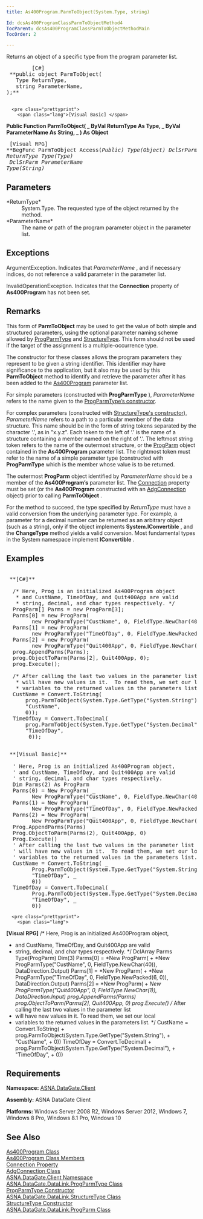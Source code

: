 ```yaml
---
title: As400Program.ParmToObject(System.Type, string)

Id: dcsAs400ProgramClassParmToObjectMethod4
TocParent: dcsAs400ProgramClassParmToObjectMethodMain
TocOrder: 2

---
```


Returns an object of a specific type from the program parameter list.
<pre class="prettyprint">
        <span class="lang">[C#]</span>
 **public object ParmToObject(
   Type ReturnType,
   string ParameterName,
);** 
      </pre>
      <pre class="prettyprint">
        <span class="lang">[Visual Basic] </span>
 **Public Function ParmToObject( _
   ByVal ReturnType As Type, _
   ByVal ParameterName As String, _
) As Object** 
      </pre>
      <pre class="prettyprint">
        <span class="lang">[Visual RPG]</span>
 **BegFunc ParmToObject Access(*Public) Type(Object)
   DclSrParm ReturnType Type(Type)<br /> DclSrParm ParameterName Type(*String)** 
      </pre>

## Parameters

<dl>
        <dt>
 *ReturnType* 
        </dt>
        <dd>System.Type.  The requested type of the object returned by the method. </dd>
        <dt>
 *ParameterName* 
        </dt>
        <dd>The name or path of the program parameter object in the parameter list.</dd>
</dl>

## Exceptions

ArgumentException. Indicates that *ParameterName* , and if necessary indices, do not reference a valid parameter in the parameter list. 

InvalidOperationException. Indicates that the **Connection** property of **As400Program** has not been set.
## Remarks

<span>This form of **ParmToObject** may be used to get the value of both simple and structured parameters, using the optional parameter naming scheme allowed by [ProgParmType](prog-parm-type-class.html) and [StructureType](structure-type-class.html). This form should not be used if the target of the assignment is a multiple-occurrence type.</span> 

The constructor for these classes allows the program parameters they represent to be given a string identifier. This identifier may have significance to the application, but it also may be used by this **ParmToObject** method to identify and retrieve the parameter after it has been added to the [As400Program](as400program-class.html) parameter list.

For simple parameters (constructed with **ProgParmType** ), *ParameterName* refers to the name given to the [ ProgParmType’s constructor](prog-parm-type-class-prog-parm-type-constructor.html). 

For complex parameters (constructed with [ StructureType's constructor](structure-type-class.html)), *ParameterName* refers to a path to a particular member of the data structure. This name should be in the form of string tokens separated by the character ‘.’, as in "x.y.z". Each token to the left of ‘.’ is the name of a structure containing a member named on the right of ‘.’. The leftmost string token refers to the name of the outermost structure, or the [ProgParm](prog-parm-class.html) object contained in the **As400Program** parameter list. The rightmost token must refer to the name of a simple parameter type (constructed with **ProgParmType** which is the member whose value is to be returned. 

The outermost **ProgParm** object identified by *ParameterName* should be a member of the **As400Program’s** parameter list. The [Connection](as400program-class-connection-property.html) property must be set (or the **As400Program** constructed with an [AdgConnection](adg-connection-class.html) object) prior to calling **ParmToObject** . 

For the method to succeed, the type specified by *ReturnType* must have a valid conversion from the underlying parameter type. For example, a parameter for a decimal number can be returned as an arbitrary object (such as a string), only if the object implements **System.IConvertible** , and the **ChangeType** method yields a valid conversion. Most fundamental types in the System namespace implement **IConvertible** .
## Examples

<pre>
      <span class="lang">
 **[C#]** 
        </span>
  /* Here, Prog is an initialized As400Program object
   * and CustName, TimeOfDay, and Quit400App are valid
   * string, decimal, and char types respectively. */
  ProgParm[] Parms = new ProgParm[3];
  Parms[0] = new ProgParm(
        new ProgParmType("CustName", 0, FieldType.NewChar(40)), DataDirection.Output);
  Parms[1] = new ProgParm(
        new ProgParmType("TimeOfDay", 0, FieldType.NewPacked(6, 0)), DataDirection.Output);
  Parms[2] = new ProgParm(
        new ProgParmType("Quit400App", 0, FieldType.NewChar(1)), DataDirection.Input);
  prog.AppendParms(Parms);
  prog.ObjectToParm(Parms[2], Quit400App, 0);
  prog.Execute();<br />
  /* After calling the last two values in the parameter list
   * will have new values in it.  To read them, we set our local
   * variables to the returned values in the parameters list. */
  CustName = Convert.ToString(
      prog.ParmToObject(System.Type.GetType("System.String"),
      "CustName",
      0));
  TimeOfDay = Convert.ToDecimal(<br />      prog.ParmToObject(System.Type.GetType("System.Decimal"),
      "TimeOfDay",
       0));</pre>
<pre>
        <span class="lang">
 **[Visual Basic]** 
        </span>
  ' Here, Prog is an initialized As400Program object, 
  ' and CustName, TimeOfDay, and Quit400App are valid
  ' string, decimal, and char types respectively.
  Dim Parms(2) As ProgParm
  Parms(0) = New ProgParm( _
        New ProgParmType("CustName", 0, FieldType.NewChar(40)), DataDirection.Output)
  Parms(1) = New ProgParm( _
        New ProgParmType("TimeOfDay", 0, FieldType.NewPacked(6, 0)), DataDirection.Output)
  Parms(2) = New ProgParm( _
        New ProgParmType("Quit400App", 0, FieldType.NewChar(1)), DataDirection.Input)
  Prog.AppendParms(Parms)
  Prog.ObjectToParm(Parms(2), Quit400App, 0)
  Prog.Execute()
  ' After calling the last two values in the parameter list
  ' will have new values in it.  To read them, we set our local 
  ' variables to the returned values in the parameters list.
  CustName = Convert.ToString( _
        Prog.ParmToObject(System.Type.GetType("System.String"), _
        "TimeOfDay", _
        0))
  TimeOfDay = Convert.ToDecimal( _
        Prog.ParmToObject(System.Type.GetType("System.Decimal"), _
        "TimeOfDay", _
        0))</pre>
      <pre class="prettyprint">
        <span class="lang">
 **[Visual RPG]** 
        </span>
  /* Here, Prog is an initialized As400Program object, 
   * and CustName, TimeOfDay, and Quit400App are valid
   * string, decimal, and char types respectively. */
  DclArray Parms Type(ProgParm) Dim(3)
  Parms[0] = *New ProgParm( +
        *New ProgParmType("CustName", 0, FieldType.NewChar(40)), DataDirection.Output)
  Parms[1] = *New ProgParm( +
        *New ProgParmType("TimeOfDay", 0, FieldType.NewPacked(6, 0)), DataDirection.Output)
  Parms[2] = *New ProgParm( +
        *New ProgParmType("Quit400App", 0, FieldType.NewChar(1)), DataDirection.Input)
  prog.AppendParms(Parms)
  prog.ObjectToParm(Parms[2], Quit400App, 0)
  prog.Execute()
  /* After calling the last two values in the parameter list
   * will have new values in it.  To read them, we set our local 
   * variables to the returned values in the parameters list. */
  CustName = Convert.ToString( +
        prog.ParmToObject(System.Type.GetType("System.String"), +
        "CustName", +
        0))
  TimeOfDay = Convert.ToDecimal( +
        prog.ParmToObject(System.Type.GetType("System.Decimal"), +
        "TimeOfDay", +
        0)) </pre>

## Requirements

**Namespace:** [ASNA.DataGate.Client](datagate-client-namespace.html) 

**Assembly:** ASNA DataGate Client

**Platforms:** Windows Server 2008 R2, Windows Server 2012, Windows 7, Windows 8 Pro, Windows 8.1 Pro, Windows 10
## See Also


[As400Program Class](as400program-class.html)
      <br />
      [
					As400Program Class Members](as400program-members.html)
      <br />
      [
					Connection Property](as400program-class-connection-property.html)
      <br />
      [AdgConnection 
					Class](adg-connection-class.html)
      <br />
      [ASNA.DataGate.Client 
					Namespace](datagate-client-namespace.html)
      <br />
      [ASNA.DataGate.DataLink.ProgParmType 
					Class](prog-parm-type-class.html)
      <br />
      [ProgParmType 
					Constructor](prog-parm-type-class-prog-parm-type-constructor.html)
      <br />
      [ASNA.DataGate.DataLink.StructureType 
					Class](structure-type-class.html)
      <br />
      [StructureType 
					Constructor](structure-type-class.html)
      <br />
      [ASNA.DataGate.DataLink.ProgParm 
					Class](prog-parm-class.html)

